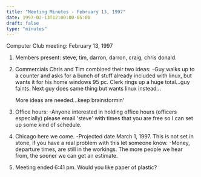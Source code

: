 ```yaml
---
title: "Meeting Minutes - February 13, 1997"
date: 1997-02-13T12:00:00-05:00
draft: false
type: "minutes"
---
```


Computer Club meeting:   February 13, 1997 </p><p>
1.  Members present: steve, tim, darron, darron, craig, chris 	donald. </p><p>
2.  Commercials 	Chris and Tim combined their two ideas: 		-Guy walks up to a counter and asks for a bunch 	 	 of stuff already included with linux, but wants it 		 for his home windows 95 pc.  Clerk rings up a huge 		 total...guy faints.  Next guy does same thing but  		 wants linux instead... </p><p>
	More ideas are needed...keep brainstormin' </p><p>
3.  Office hours: 	-Anyone interested in holding office hours (officers  	 especially) please email 'steve' with times that you are 	 free so I can set up some kind of schedule. </p><p>
4.  Chicago here we come. 	-Projected date March 1, 1997.  This is not set in stone, 	 if you have a real problem with this let someone know. 	-Money, departure times, are still in the workings.  The more 	 people we hear from, the sooner we can get an estimate.  	 </p><p>
5.  Meeting ended 6:41 pm.  Would you like paper of plastic?  </p>
